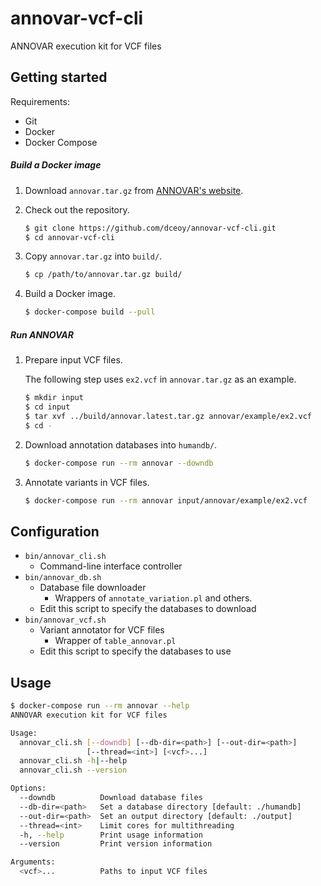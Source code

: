 annovar-vcf-cli
===============

ANNOVAR execution kit for VCF files

Getting started
---------------

Requirements:

- Git
- Docker
- Docker Compose

##### Build a Docker image

1.  Download `annovar.tar.gz` from [ANNOVAR's website](http://www.openbioinformatics.org/annovar/annovar_download_form.php).

2.  Check out the repository.

    ```sh
    $ git clone https://github.com/dceoy/annovar-vcf-cli.git
    $ cd annovar-vcf-cli
    ```

3.  Copy `annovar.tar.gz` into `build/`.

    ```sh
    $ cp /path/to/annovar.tar.gz build/
    ```

4.  Build a Docker image.

    ```sh
    $ docker-compose build --pull
    ```

##### Run ANNOVAR

1.  Prepare input VCF files.

    The following step uses `ex2.vcf` in `annovar.tar.gz` as an example.

    ```sh
    $ mkdir input
    $ cd input
    $ tar xvf ../build/annovar.latest.tar.gz annovar/example/ex2.vcf
    $ cd -
    ```

2.  Download annotation databases into `humandb/`.

    ```sh
    $ docker-compose run --rm annovar --downdb
    ```

3.  Annotate variants in VCF files.

    ```sh
    $ docker-compose run --rm annovar input/annovar/example/ex2.vcf
    ```

Configuration
-------------

- `bin/annovar_cli.sh`
  - Command-line interface controller
- `bin/annovar_db.sh`
  - Database file downloader
    - Wrappers of `annotate_variation.pl` and others.
  - Edit this script to specify the databases to download
- `bin/annovar_vcf.sh`
  - Variant annotator for VCF files
    - Wrapper of `table_annovar.pl`
  - Edit this script to specify the databases to use

Usage
-----

```sh
$ docker-compose run --rm annovar --help
ANNOVAR execution kit for VCF files

Usage:
  annovar_cli.sh [--downdb] [--db-dir=<path>] [--out-dir=<path>]
                 [--thread=<int>] [<vcf>...]
  annovar_cli.sh -h|--help
  annovar_cli.sh --version

Options:
  --downdb          Download database files
  --db-dir=<path>   Set a database directory [default: ./humandb]
  --out-dir=<path>  Set an output directory [default: ./output]
  --thread=<int>    Limit cores for multithreading
  -h, --help        Print usage information
  --version         Print version information

Arguments:
  <vcf>...          Paths to input VCF files
```
